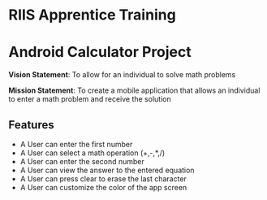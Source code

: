 # RIIS Apprentice Training
# Android Calculator Project

**Vision Statement**: To allow for an individual to solve math problems

**Mission Statement**: To create a mobile application that allows an individual to enter a math problem and receive the solution


**Features**
----------------
- A User can enter the first number
- A User can select a math operation (+,-,*,/)
- A User can enter the second number
- A User can view the answer to the entered equation
- A User can press clear to erase the last character
- A User can customize the color of the app screen

